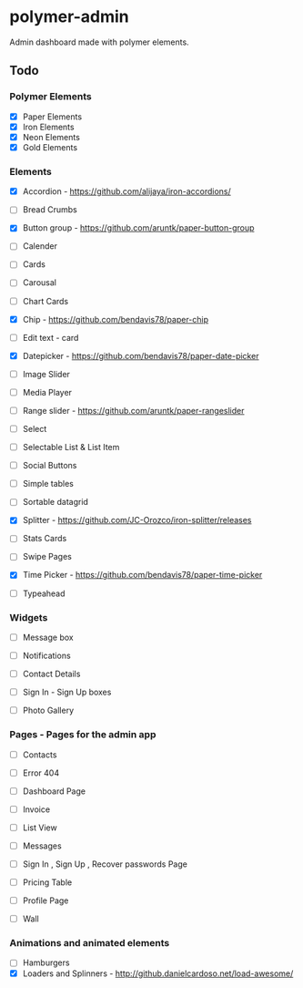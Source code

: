 # polymer-admin
Admin dashboard made with polymer elements.

## Todo

### Polymer Elements

- [x] Paper Elements
- [x] Iron Elements
- [x] Neon Elements
- [x] Gold Elements

### Elements

- [x] Accordion - https://github.com/alijaya/iron-accordions/
- [ ] Bread Crumbs
- [x] Button group - https://github.com/aruntk/paper-button-group
- [ ] Calender
- [ ] Cards
- [ ] Carousal
- [ ] Chart Cards
- [x] Chip - https://github.com/bendavis78/paper-chip
- [ ] Edit text - card
- [x] Datepicker - https://github.com/bendavis78/paper-date-picker
- [ ] Image Slider
- [ ] Media Player
- [ ] Range slider - https://github.com/aruntk/paper-rangeslider
- [ ] Select
- [ ] Selectable List & List Item
- [ ] Social Buttons
- [ ] Simple tables
- [ ] Sortable datagrid
- [x] Splitter - https://github.com/JC-Orozco/iron-splitter/releases
- [ ] Stats Cards
- [ ] Swipe Pages
- [x] Time Picker - https://github.com/bendavis78/paper-time-picker
- [ ] Typeahead


### Widgets

- [ ] Message box
- [ ] Notifications
- [ ] Contact Details
- [ ] Sign In - Sign Up boxes
- [ ] Photo Gallery


### Pages - Pages for the admin app

- [ ] Contacts
- [ ] Error 404
- [ ] Dashboard Page
- [ ] Invoice
- [ ] List View
- [ ] Messages
- [ ] Sign In , Sign Up , Recover passwords Page
- [ ] Pricing Table
- [ ] Profile Page
- [ ] Wall


### Animations and animated elements

- [ ] Hamburgers 
- [x] Loaders and Splinners - http://github.danielcardoso.net/load-awesome/
